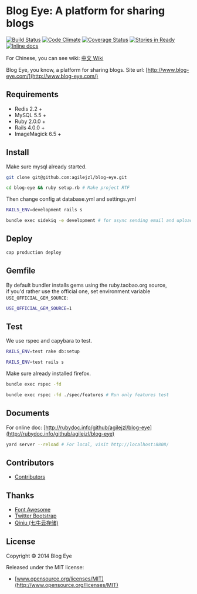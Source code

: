 Blog Eye: A platform for sharing blogs
=======

[![Build Status](http://img.shields.io/travis/agilejzl/blog-eye.svg)][travis]
[![Code Climate](http://img.shields.io/codeclimate/github/agilejzl/blog-eye.svg)][codeclimate]
[![Coverage Status](http://img.shields.io/coveralls/agilejzl/blog-eye.svg)][coveralls]
[![Stories in Ready](https://badge.waffle.io/agilejzl/blog-eye.svg?label=ready&title=Ready)](http://waffle.io/agilejzl/blog-eye)
[![Inline docs](http://inch-ci.org/github/agilejzl/blog-eye.svg)][inch]

[travis]: http://travis-ci.org/agilejzl/blog-eye
[codeclimate]: https://codeclimate.com/github/agilejzl/blog-eye
[coveralls]: https://coveralls.io/r/agilejzl/blog-eye
[inch]: http://inch-ci.org/github/agilejzl/blog-eye

For Chinese, you can see wiki: [中文 Wiki](https://github.com/agilejzl/blog-eye/wiki)  

Blog Eye, you know, a platform for sharing blogs. Site url: [http://www.blog-eye.com/](http://www.blog-eye.com/)  

## Requirements  

* Redis 2.2 +
* MySQL 5.5 +
* Ruby 2.0.0 +
* Rails 4.0.0 +
* ImageMagick 6.5 +

## Install

Make sure mysql already started.  
```bash  
git clone git@github.com:agilejzl/blog-eye.git  

cd blog-eye && ruby setup.rb # Make project RTF  
```

Then change config at database.yml and settings.yml  
```bash  
RAILS_ENV=development rails s  

bundle exec sidekiq -e development # for async sending email and uploading  
```  

## Deploy  

```bash  
cap production deploy  
```  

## Gemfile  

By default bundler installs gems using the ruby.taobao.org source,   
if you'd rather use the official one, set environment variable `USE_OFFICIAL_GEM_SOURCE`:

```bash  
USE_OFFICIAL_GEM_SOURCE=1  
```  

## Test

We use rspec and capybara to test.  
```bash  
RAILS_ENV=test rake db:setup  

RAILS_ENV=test rails s  
```  

Make sure already installed firefox.  
```bash  
bundle exec rspec -fd  

bundle exec rspec -fd ./spec/features # Run only features test  
```  

## Documents

For online doc: [http://rubydoc.info/github/agilejzl/blog-eye](http://rubydoc.info/github/agilejzl/blog-eye)   
```bash  
yard server --reload # For local, visit http://localhost:8808/  
```  

## Contributors

* [Contributors](https://github.com/agilejzl/blog-eye/contributors)

## Thanks

* [Font Awesome](http://fontawesome.io/)
* [Twitter Bootstrap](http://getbootstrap.com/)
* [Qiniu (七牛云存储)](http://www.qiniu.com/)

## License

Copyright © 2014 Blog Eye

Released under the MIT license:

* [www.opensource.org/licenses/MIT](http://www.opensource.org/licenses/MIT)

